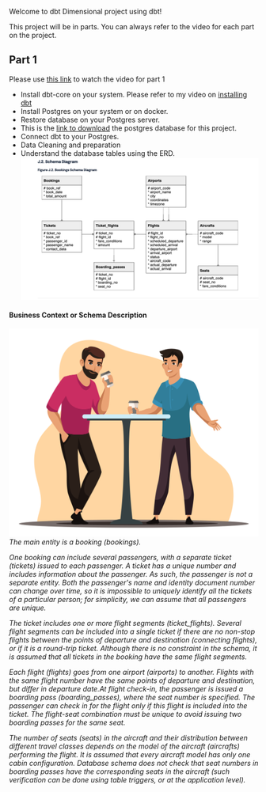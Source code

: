 Welcome to dbt Dimensional project using dbt!

This project will be in parts. You can always refer to the video for each part on the project.

## Part 1

Please use [this link]() to watch the video for part 1
- Install dbt-core on your system. Please refer to my video on [installing dbt](https://youtu.be/X1YvMReMVwk?si=GYo58V-mm9UgkfQQ)
- Install Postgres on your system or on docker. 
- Restore database on your Postgres server. 
- This is the [link to download](https://postgrespro.com/docs/postgrespro/10/demodb-bookings-installation) the postgres database for this project.
- Connect dbt to your Postgres.
- Data Cleaning and preparation
- Understand the database tables using the ERD.
![erdd](docs/image.png)
 



#### Business Context or Schema Description
![coffee](docs/coffee.jpg)
_The main entity is a booking (bookings)._

_One booking can include several passengers, with a separate ticket (tickets) issued to each passenger. A ticket has a unique number and includes information about the passenger. As such, the passenger is not a separate entity. Both the passenger's name and identity document number can change over time, so it is impossible to uniquely identify all the tickets of a particular person; for simplicity, we can assume that all passengers are unique._

_The ticket includes one or more flight segments (ticket_flights). Several flight segments can be included into a single ticket if there are no non-stop flights between the points of departure and destination (connecting flights), or if it is a round-trip ticket. Although there is no constraint in the schema, it is assumed that all tickets in the booking have the same flight segments._

_Each flight (flights) goes from one airport (airports) to another. Flights with the same flight number have the same points of departure and destination, but differ in departure date.At flight check-in, the passenger is issued a boarding pass (boarding_passes), where the seat number is specified. The passenger can check in for the flight only if this flight is included into the ticket. The flight-seat combination must be unique to avoid issuing two boarding passes for the same seat._

_The number of seats (seats) in the aircraft and their distribution between different travel classes depends on the model of the aircraft (aircrafts) performing the flight. It is assumed that every aircraft model has only one cabin configuration. Database schema does not check that seat numbers in boarding passes have the corresponding seats in the aircraft (such verification can be done using table triggers, or at the application level)._


